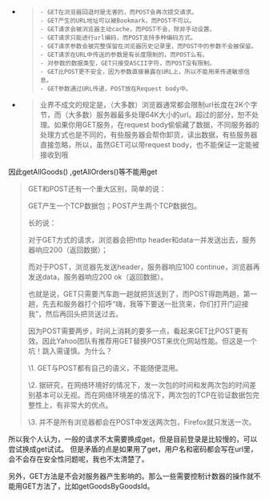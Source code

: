 - > ```
  > - GET在浏览器回退时是无害的，而POST会再次提交请求。
  > - GET产生的URL地址可以被Bookmark，而POST不可以。
  > - GET请求会被浏览器主动cache，而POST不会，除非手动设置。
  > - GET请求只能进行url编码，而POST支持多种编码方式。
  > - GET请求参数会被完整保留在浏览器历史记录里，而POST中的参数不会被保留。
  > - GET请求在URL中传送的参数是有长度限制的，而POST么有。
  > - 对参数的数据类型，GET只接受ASCII字符，而POST没有限制。
  > - GET比POST更不安全，因为参数直接暴露在URL上，所以不能用来传递敏感信息。
  > - GET参数通过URL传递，POST放在Request body中。
  > ```

- > 业界不成文的规定是，（大多数）浏览器通常都会限制url长度在2K个字节，而（大多数）服务器最多处理64K大小的url。超过的部分，恕不处理。如果你用GET服务，在request body偷偷藏了数据，不同服务器的处理方式也是不同的，有些服务器会帮你卸货，读出数据，有些服务器直接忽略，所以，虽然GET可以带request body，也不能保证一定能被接收到哦

因此getAllGoods() ,getAllOrders()等不能用get



> GET和POST还有一个重大区别，简单的说：
>
> GET产生一个TCP数据包；POST产生两个TCP数据包。
>
> 长的说：
>
> 对于GET方式的请求，浏览器会把http header和data一并发送出去，服务器响应200（返回数据）；
>
> 而对于POST，浏览器先发送header，服务器响应100 continue，浏览器再发送data，服务器响应200 ok（返回数据）。
>
> 也就是说，GET只需要汽车跑一趟就把货送到了，而POST得跑两趟，第一趟，先去和服务器打个招呼“嗨，我等下要送一批货来，你们打开门迎接我”，然后再回头把货送过去。
>
> 因为POST需要两步，时间上消耗的要多一点，看起来GET比POST更有效。因此Yahoo团队有推荐用GET替换POST来优化网站性能。但这是一个坑！跳入需谨慎。为什么？
>
> \1. GET与POST都有自己的语义，不能随便混用。
>
> \2. 据研究，在网络环境好的情况下，发一次包的时间和发两次包的时间差别基本可以无视。而在网络环境差的情况下，两次包的TCP在验证数据包完整性上，有非常大的优点。
>
> \3. 并不是所有浏览器都会在POST中发送两次包，Firefox就只发送一次。

所以我个人认为，一般的请求不太需要换成get，但是目前登录是比较慢的，可以尝试换成get试试。 但是矛盾的点是如果用了get，用户名和密码都会写在url里，会不会存在安全性问题呢，我也不太清楚了。



另外，GET方法是不会对服务器产生影响的。那么一些需要控制计数器的操作就不能用GET方法了，比如getGoodsByGoodsId。